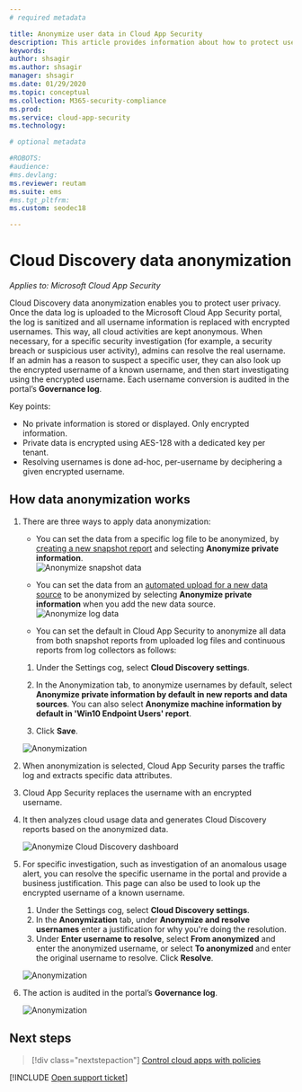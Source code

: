 ```yaml
---
# required metadata

title: Anonymize user data in Cloud App Security
description: This article provides information about how to protect user privacy by anonymizing the usernames in your Cloud Discovery data.
keywords:
author: shsagir
ms.author: shsagir
manager: shsagir
ms.date: 01/29/2020
ms.topic: conceptual
ms.collection: M365-security-compliance
ms.prod:
ms.service: cloud-app-security
ms.technology:

# optional metadata

#ROBOTS:
#audience:
#ms.devlang:
ms.reviewer: reutam
ms.suite: ems
#ms.tgt_pltfrm:
ms.custom: seodec18

---
```

# Cloud Discovery data anonymization

*Applies to: Microsoft Cloud App Security*

Cloud Discovery data anonymization enables you to protect user privacy. Once the data log is uploaded to the Microsoft Cloud App Security portal, the log is sanitized and all username information is replaced with encrypted usernames. This way, all cloud activities are kept anonymous. When necessary, for a specific security investigation (for example, a security breach or suspicious user activity), admins can resolve the real username. If an admin has a reason to suspect a specific user, they can also look up the encrypted username of a known username, and then start investigating using the encrypted username. Each username conversion is audited in the portal’s **Governance log**.

Key points:

- No private information is stored or displayed. Only encrypted information.
- Private data is encrypted using AES-128 with a dedicated key per tenant.
- Resolving usernames is done ad-hoc, per-username by deciphering a given encrypted username.

## How data anonymization works

1. There are three ways to apply data anonymization:

    - You can set the data from a specific log file to be anonymized, by [creating a new snapshot report](create-snapshot-cloud-discovery-reports.md) and selecting **Anonymize private information**.  
    ![Anonymize snapshot data](media/anonymize-log.png)

    - You can set the data from an [automated upload for a new data source](configure-automatic-log-upload-for-continuous-reports.md) to be anonymized by selecting  **Anonymize private information** when you add the new data source.  
    ![Anonymize log data](media/anonymize-autolog.png)

    - You can set the default in Cloud App Security to anonymize all data from both snapshot reports from uploaded log files and continuous reports from log collectors as follows:

    1. Under the Settings cog, select **Cloud Discovery settings**.

    2. In the Anonymization tab, to anonymize usernames by default, select **Anonymize private information by default in new reports and data sources**. You can also select **Anonymize machine information by default in 'Win10 Endpoint Users' report**.
    3. Click **Save**.

    ![Anonymization](media/anonymizer1.png)

2. When anonymization is selected, Cloud App Security parses the traffic log and extracts specific data attributes.
3. Cloud App Security replaces the username with an encrypted username.
4. It then analyzes cloud usage data and generates Cloud Discovery reports based on the anonymized data.

    ![Anonymize Cloud Discovery dashboard](media/anonymize-dashboard.png)

5. For specific investigation, such as investigation of an anomalous usage alert, you can resolve the specific username in the portal and provide a business justification.
   This page can also be used to look up the encrypted username of a known username.

    1. Under the Settings cog, select **Cloud Discovery settings**.
    2. In the **Anonymization** tab, under **Anonymize and resolve usernames**  enter a justification for why you're doing the resolution.
    3. Under **Enter username to resolve**, select **From anonymized** and enter the anonymized username, or select **To anonymized** and enter the original username to resolve. Click **Resolve**.

    ![Anonymization](media/anonymizer.png)

6. The action is audited in the portal’s **Governance log**.

    ![Anonymization](media/anonymize-gov-log.png)

## Next steps

> [!div class="nextstepaction"]
> [Control cloud apps with policies](control-cloud-apps-with-policies.md)

[!INCLUDE [Open support ticket](includes/support.md)]
